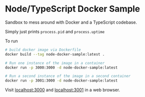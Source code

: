 # Node/TypeScript Docker Sample

Sandbox to mess around with Docker and a TypeScript codebase.

Simply just prints `process.pid` and `process.uptime`

To run

```bash
# build docker image via Dockerfile
docker build --tag node-docker-sample:latest .

# Run one instance of the image in a container
docker run -p 3000:3000 -d node-docker-sample:latest

# Run a second instance of the image in a second container
docker run -p 3001:3000 -d node-docker-sample:latest
```

Visit [localhost:3000](http://localhost:3000) and [localhost:3001](http://localhost:3001) in a web browser.
